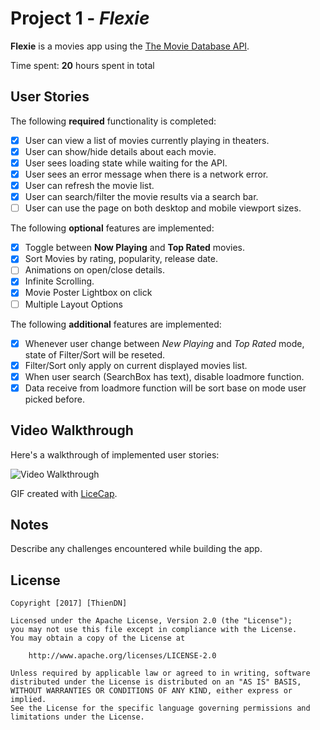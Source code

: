 # Project 1 - *Flexie*

**Flexie** is a movies app using the [The Movie Database API](http://docs.themoviedb.apiary.io/#).

Time spent: **20** hours spent in total

## User Stories

The following **required** functionality is completed:

- [x] User can view a list of movies currently playing in theaters.
- [x] User can show/hide details about each movie.
- [x] User sees loading state while waiting for the API.
- [x] User sees an error message when there is a network error.
- [x] User can refresh the movie list.
- [x] User can search/filter the movie results via a search bar.
- [ ] User can use the page on both desktop and mobile viewport sizes.

The following **optional** features are implemented:

- [x] Toggle between **Now Playing** and **Top Rated** movies.
- [x] Sort Movies by rating, popularity, release date.
- [ ] Animations on open/close details.
- [x] Infinite Scrolling.
- [x] Movie Poster Lightbox on click
- [ ] Multiple Layout Options

The following **additional** features are implemented:

- [x] Whenever user change between *New Playing* and *Top Rated* mode, state of Filter/Sort will be reseted.
- [x] Filter/Sort only apply on current displayed movies list.
- [x] When user search (SearchBox has text), disable loadmore function.
- [x] Data receive from loadmore function will be sort base on mode user picked before. 

## Video Walkthrough

Here's a walkthrough of implemented user stories:

<img src='https://github.com/thiendn160794/flexie/blob/master/Flexiee.gif' title='Video Walkthrough' width='' alt='Video Walkthrough' />

GIF created with [LiceCap](http://www.cockos.com/licecap/).

## Notes

Describe any challenges encountered while building the app.

## License

    Copyright [2017] [ThienDN]

    Licensed under the Apache License, Version 2.0 (the "License");
    you may not use this file except in compliance with the License.
    You may obtain a copy of the License at

        http://www.apache.org/licenses/LICENSE-2.0

    Unless required by applicable law or agreed to in writing, software
    distributed under the License is distributed on an "AS IS" BASIS,
    WITHOUT WARRANTIES OR CONDITIONS OF ANY KIND, either express or implied.
    See the License for the specific language governing permissions and
    limitations under the License.
